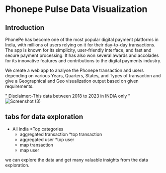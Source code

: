 
# Phonepe Pulse Data Visualization
## Introduction
PhonePe has become one of the most popular digital payment platforms in India, with millions of users relying on it for their day-to-day transactions. The app is known for its simplicity, user-friendly interface, and fast and secure payment processing. It has also won several awards and accolades for its innovative features and contributions to the digital payments industry.

We create a web app to analyse the Phonepe transaction and users depending on various Years, Quarters, States, and Types of transaction and give a Geographical and Geo visualization output based on given requirements.

" Disclaimer:-This data between 2018 to 2023 in INDIA only "
![Screenshot (3)](https://github.com/Ansiyasafi/phone-pe/assets/159064188/79f7d34f-2b77-4b2f-ac5d-f5fb78b20a2d)
## tabs for data exploration
* All india                              *Top categories
    * aggregated transaction                *top transaction
    * aggregated user                       *top user
    * map transaction
    * map user

we can explore the data and get many valuable insights from the data exploration.      
